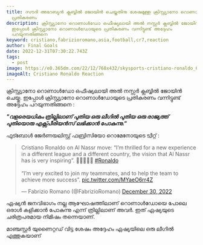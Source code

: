 ```yaml
---
title: സൗദി അറേബ്യൻ ക്ലബ്ബിൽ ജോയിൻ ചെയ്തതിനു ശേഷമുള്ള ക്രിസ്റ്റ്യാനോ റൊണാൾഡോയുടെ
  പ്രതികരണം
description: ക്രിസ്റ്റ്യാനോ റൊണാൾഡോ ഒഫീഷ്യലായി അൽ നസ്സർ ക്ലബ്ബിൽ ജോയിൻ ചെയ്തു.
  ഇപ്പോൾ ക്രിസ്റ്റ്യാനോ റൊണാൾഡോയുടെ പ്രതികരണം വന്നിട്ടുണ്ട് അദ്ദേഹം
  പറയുന്നതിങ്ങനെ
keyword: cristiano,fabrizioromano,asia,football,cr7,reaction
author: Final Goals
date: 2022-12-31T07:30:22.743Z
tags:
  - post
image: https://e0.365dm.com/22/12/768x432/skysports-cristiano-ronaldo_6009812.jpg
imageAlt: Cristiano Ronaldo Reaction
---
```

ക്രിസ്റ്റ്യാനോ റൊണാൾഡോ ഒഫീഷ്യലായി അൽ നസ്സർ ക്ലബ്ബിൽ ജോയിൻ ചെയ്തു. ഇപ്പോൾ ക്രിസ്റ്റ്യാനോ റൊണാൾഡോയുടെ പ്രതികരണം വന്നിട്ടുണ്ട് അദ്ദേഹം പറയുന്നതിങ്ങനെ :

***"വളരെയധികം ത്രില്ലിലാണ് പുതിയ ഒരു ലീഗിൽ പുതിയ ഒരു രാജ്യത്ത് പുതിയൊരു എക്സ്പീരിയൻസ് ലഭിക്കാൻ പോകുന്നു."***

ഫുട്ബോൾ ജേർണയലിസ്റ്റ് ഫബ്രിസിയോ റൊമേനോയുടെ ട്വീറ്റ് :

<blockquote class="twitter-tweet"><p lang="en" dir="ltr">Cristiano Ronaldo on Al Nassr move: “I’m thrilled for a new experience in a different league and a different country, the vision that Al Nassr has is very inspiring”. 🚨🇵🇹🇸🇦 <a href="https://twitter.com/hashtag/Ronaldo?src=hash&amp;ref_src=twsrc%5Etfw">#Ronaldo</a><br><br>“I’m very excited to join my teammates, and to help the team to achieve more success”. <a href="https://t.co/MYaeO6rr4Z">pic.twitter.com/MYaeO6rr4Z</a></p>&mdash; Fabrizio Romano (@FabrizioRomano) <a href="https://twitter.com/FabrizioRomano/status/1608939612344553473?ref_src=twsrc%5Etfw">December 30, 2022</a></blockquote> <script async src="https://platform.twitter.com/widgets.js" charset="utf-8"></script>



ഏഷ്യൻ ജനവിഭാഗം നല്ല ആഘോഷത്തിലാണ് റൊണാൾഡോയെ പോലെ ഒരാൾ കളിക്കാൻ പോകുന്നു എന്ന് ത്രില്ലിലാണ് അവർ.
ഇത് ഏഷ്യയുടെ ചരിത്രപരമായ നിമിഷം തന്നെയാണ്.

മാഞ്ചസ്റ്റർ യുണൈറ്റഡ് വിട്ട ശേഷം അദ്ദേഹം ഏഷ്യയിലെ ഒരു ലീഗിൽ എത്തുകയാണ്